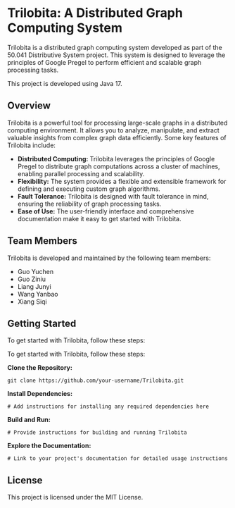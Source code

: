 # Trilobita: A Distributed Graph Computing System
Trilobita is a distributed graph computing system developed as part of the 50.041 Distributive System project. This system is designed to leverage the principles of Google Pregel to perform efficient and scalable graph processing tasks.

This project is developed using Java 17.

## Overview

Trilobita is a powerful tool for processing large-scale graphs in a distributed computing environment. It allows you to analyze, manipulate, and extract valuable insights from complex graph data efficiently. Some key features of Trilobita include:

- **Distributed Computing:** Trilobita leverages the principles of Google Pregel to distribute graph computations across a cluster of machines, enabling parallel processing and scalability.
- **Flexibility:** The system provides a flexible and extensible framework for defining and executing custom graph algorithms.
- **Fault Tolerance:** Trilobita is designed with fault tolerance in mind, ensuring the reliability of graph processing tasks.
- **Ease of Use:** The user-friendly interface and comprehensive documentation make it easy to get started with Trilobita.

## Team Members

Trilobita is developed and maintained by the following team members:

- Guo Yuchen
- Guo Ziniu
- Liang Junyi
- Wang Yanbao
- Xiang Siqi

## Getting Started

To get started with Trilobita, follow these steps:

To get started with Trilobita, follow these steps:

**Clone the Repository:**

```
git clone https://github.com/your-username/Trilobita.git
```

**Install Dependencies:**

```
# Add instructions for installing any required dependencies here
```

**Build and Run:**

```
# Provide instructions for building and running Trilobita
```

**Explore the Documentation:**

```
# Link to your project's documentation for detailed usage instructions
```

## License

This project is licensed under the MIT License.
